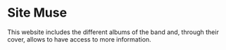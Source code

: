 # Site Muse

This website includes the different albums of the band and, through their cover, allows to have access to more information.